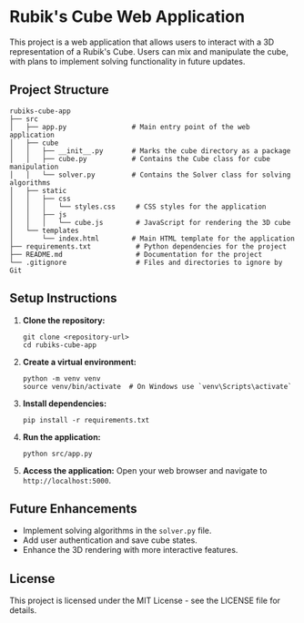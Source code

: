 # Rubik's Cube Web Application

This project is a web application that allows users to interact with a 3D representation of a Rubik's Cube. Users can mix and manipulate the cube, with plans to implement solving functionality in future updates.

## Project Structure

```
rubiks-cube-app
├── src
│   ├── app.py                # Main entry point of the web application
│   ├── cube
│   │   ├── __init__.py       # Marks the cube directory as a package
│   │   ├── cube.py           # Contains the Cube class for cube manipulation
│   │   └── solver.py         # Contains the Solver class for solving algorithms
│   ├── static
│   │   ├── css
│   │   │   └── styles.css     # CSS styles for the application
│   │   ├── js
│   │   │   └── cube.js        # JavaScript for rendering the 3D cube
│   └── templates
│       └── index.html        # Main HTML template for the application
├── requirements.txt           # Python dependencies for the project
├── README.md                  # Documentation for the project
└── .gitignore                 # Files and directories to ignore by Git
```

## Setup Instructions

1. **Clone the repository:**
   ```
   git clone <repository-url>
   cd rubiks-cube-app
   ```

2. **Create a virtual environment:**
   ```
   python -m venv venv
   source venv/bin/activate  # On Windows use `venv\Scripts\activate`
   ```

3. **Install dependencies:**
   ```
   pip install -r requirements.txt
   ```

4. **Run the application:**
   ```
   python src/app.py
   ```

5. **Access the application:**
   Open your web browser and navigate to `http://localhost:5000`.

## Future Enhancements

- Implement solving algorithms in the `solver.py` file.
- Add user authentication and save cube states.
- Enhance the 3D rendering with more interactive features.

## License

This project is licensed under the MIT License - see the LICENSE file for details.